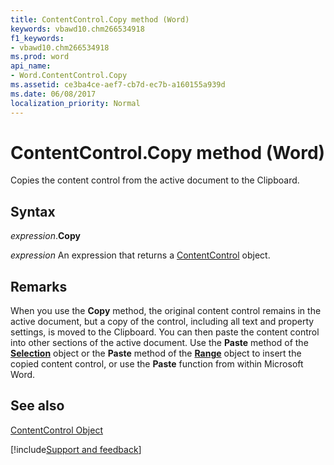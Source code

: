 ```yaml
---
title: ContentControl.Copy method (Word)
keywords: vbawd10.chm266534918
f1_keywords:
- vbawd10.chm266534918
ms.prod: word
api_name:
- Word.ContentControl.Copy
ms.assetid: ce3ba4ce-aef7-cb7d-ec7b-a160155a939d
ms.date: 06/08/2017
localization_priority: Normal
---
```



# ContentControl.Copy method (Word)

Copies the content control from the active document to the Clipboard.


## Syntax

_expression_.**Copy**

 _expression_ An expression that returns a [ContentControl](./Word.ContentControl.md) object.


## Remarks

When you use the  **Copy** method, the original content control remains in the active document, but a copy of the control, including all text and property settings, is moved to the Clipboard. You can then paste the content control into other sections of the active document. Use the **Paste** method of the **[Selection](Word.Selection.md)** object or the **Paste** method of the **[Range](Word.Range.md)** object to insert the copied content control, or use the **Paste** function from within Microsoft Word.


## See also


[ContentControl Object](Word.ContentControl.md)

[!include[Support and feedback](~/includes/feedback-boilerplate.md)]